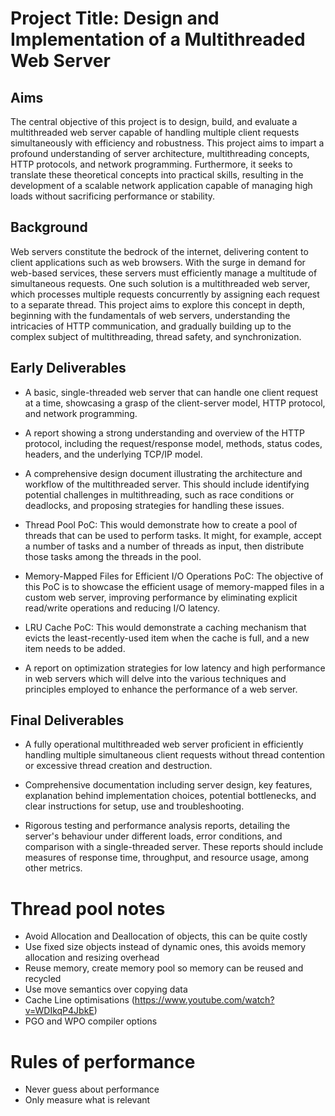 # Project Title: Design and Implementation of a Multithreaded Web Server

## Aims

The central objective of this project is to design, build, and evaluate a multithreaded web server capable of handling multiple client requests simultaneously with efficiency and robustness. This project aims to impart a profound understanding of server architecture, multithreading concepts, HTTP protocols, and network programming. Furthermore, it seeks to translate these theoretical concepts into practical skills, resulting in the development of a scalable network application capable of managing high loads without sacrificing performance or stability.

## Background 

Web servers constitute the bedrock of the internet, delivering content to client applications such as web browsers. With the surge in demand for web-based services, these servers must efficiently manage a multitude of simultaneous requests. One such solution is a multithreaded web server, which processes multiple requests concurrently by assigning each request to a separate thread. This project aims to explore this concept in depth, beginning with the fundamentals of web servers, understanding the intricacies of HTTP communication, and gradually building up to the complex subject of multithreading, thread safety, and synchronization.

 

## Early Deliverables

- A basic, single-threaded web server that can handle one client request at a time, showcasing a grasp of the client-server model, HTTP protocol, and network programming. 

- A report showing a strong understanding and overview of the HTTP protocol, including the request/response model, methods, status codes, headers, and the underlying TCP/IP model. 

- A comprehensive design document illustrating the architecture and workflow of the multithreaded server. This should include identifying potential challenges in multithreading, such as race conditions or deadlocks, and proposing strategies for handling these issues. 

- Thread Pool PoC: This would demonstrate how to create a pool of threads that can be used to perform tasks. It might, for example, accept a number of tasks and a number of threads as input, then distribute those tasks among the threads in the pool. 

- Memory-Mapped Files for Efficient I/O Operations PoC: The objective of this PoC is to showcase the efficient usage of memory-mapped files in a custom web server, improving performance by eliminating explicit read/write operations and reducing I/O latency. 

- LRU Cache PoC: This would demonstrate a caching mechanism that evicts the least-recently-used item when the cache is full, and a new item needs to be added.  

- A report on optimization strategies for low latency and high performance in web servers which will delve into the various techniques and principles employed to enhance the performance of a web server.

 

## Final Deliverables

- A fully operational multithreaded web server proficient in efficiently handling multiple simultaneous client requests without thread contention or excessive thread creation and destruction. 

- Comprehensive documentation including server design, key features, explanation behind implementation choices, potential bottlenecks, and clear instructions for setup, use and troubleshooting. 

- Rigorous testing and performance analysis reports, detailing the server's behaviour under different loads, error conditions, and comparison with a single-threaded server. These reports should include measures of response time, throughput, and resource usage, among other metrics.




# Thread pool notes

- Avoid Allocation and Deallocation of objects, this can be quite costly
- Use fixed size objects instead of dynamic ones, this avoids memory allocation and resizing overhead
- Reuse memory, create memory pool so memory can be reused and recycled
- Use move semantics over copying data
- Cache Line optimisations (https://www.youtube.com/watch?v=WDIkqP4JbkE)
- PGO and WPO compiler options

# Rules of performance 
- Never guess about performance
- Only measure what is relevant

